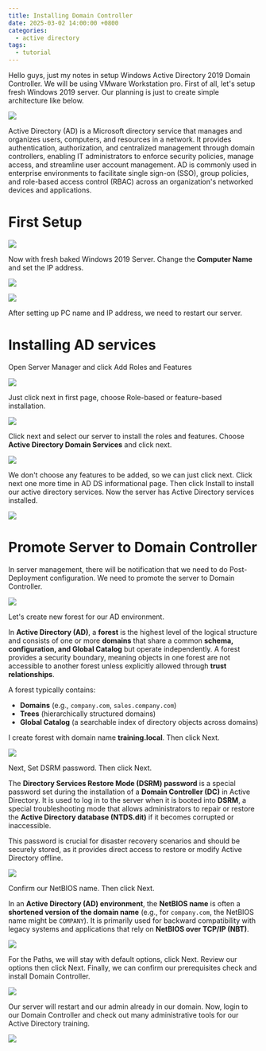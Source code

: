 ```yaml
---
title: Installing Domain Controller
date: 2025-03-02 14:00:00 +0800
categories:
  - active directory
tags:
  - tutorial
---
```

Hello guys, just my notes in setup Windows Active Directory 2019 Domain Controller. We will be using VMware Workstation pro. First of all, let's setup fresh Windows 2019 server. Our planning is just to create simple architecture like below.

![](/assets/img/2025-03-02-Installing-Domain-Controller/AD_draw.jpg)

Active Directory (AD) is a Microsoft directory service that manages and organizes users, computers, and resources in a network. It provides authentication, authorization, and centralized management through domain controllers, enabling IT administrators to enforce security policies, manage access, and streamline user account management. AD is commonly used in enterprise environments to facilitate single sign-on (SSO), group policies, and role-based access control (RBAC) across an organization's networked devices and applications.
# First Setup

![](/assets/img/2025-03-02-Installing-Domain-Controller/fresh_install.png)

Now with fresh baked Windows 2019 Server. Change the **Computer Name** and set the IP address.

![](/assets/img/2025-03-02-Installing-Domain-Controller/rename_pc.png)

![](/assets/img/2025-03-02-Installing-Domain-Controller/ip_addr.png)

After setting up PC name and IP address, we need to restart our server.

# Installing AD services

Open Server Manager and click Add Roles and Features

![](/assets/img/2025-03-02-Installing-Domain-Controller/add_roles.png)

Just click next in first page, choose Role-based or feature-based installation.

![](/assets/img/2025-03-02-Installing-Domain-Controller/role_based.png)

Click next and select our server to install the roles and features. Choose **Active Directory Domain Services** and click next.

![](/assets/img/2025-03-02-Installing-Domain-Controller/role_select.png)

We don't choose any features to be added, so we can just click next. Click next one more time in AD DS informational page. Then click Install to install our active directory services. Now the server has Active Directory services installed.

![](/assets/img/2025-03-02-Installing-Domain-Controller/confirm_install.png)

# Promote Server to Domain Controller

In server management, there will be notification that we need to do Post-Deployment configuration. We need to promote the server to Domain Controller.

![](/assets/img/2025-03-02-Installing-Domain-Controller/promote_server.png)

Let's create new forest for our AD environment. 

In **Active Directory (AD)**, a **forest** is the highest level of the logical structure and consists of one or more **domains** that share a common **schema, configuration, and Global Catalog** but operate independently. A forest provides a security boundary, meaning objects in one forest are not accessible to another forest unless explicitly allowed through **trust relationships**.

A forest typically contains:
- **Domains** (e.g., `company.com`, `sales.company.com`)
- **Trees** (hierarchically structured domains)
- **Global Catalog** (a searchable index of directory objects across domains)

I create forest with domain name **training.local**. Then click Next.

![](/assets/img/2025-03-02-Installing-Domain-Controller/create_forest.png)

Next, Set DSRM password. Then click Next.

The **Directory Services Restore Mode (DSRM) password** is a special password set during the installation of a **Domain Controller (DC)** in Active Directory. It is used to log in to the server when it is booted into **DSRM**, a special troubleshooting mode that allows administrators to repair or restore the **Active Directory database (NTDS.dit)** if it becomes corrupted or inaccessible.

This password is crucial for disaster recovery scenarios and should be securely stored, as it provides direct access to restore or modify Active Directory offline.

![](/assets/img/2025-03-02-Installing-Domain-Controller/dsrm.png)

Confirm our NetBIOS name. Then click Next.

In an **Active Directory (AD) environment**, the **NetBIOS name** is often a **shortened version of the domain name** (e.g., for `company.com`, the NetBIOS name might be `COMPANY`). It is primarily used for backward compatibility with legacy systems and applications that rely on **NetBIOS over TCP/IP (NBT)**.

![](/assets/img/2025-03-02-Installing-Domain-Controller/netbios.png)

For the Paths, we will stay with default options, click Next. Review our options then click Next. Finally, we can confirm our prerequisites check and install Domain Controller.

![](/assets/img/2025-03-02-Installing-Domain-Controller/install_dc.png)

Our server will restart and our admin already in our domain. Now, login to our Domain Controller and check out many administrative tools for our Active Directory training.

![](/assets/img/2025-03-02-Installing-Domain-Controller/admin_login.png)


